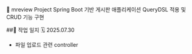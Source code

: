 📘 mreview Project Spring Boot 기반 게시판 애플리케이션 QueryDSL 적용 및 CRUD 기능 구현

##📅 작업 일지 🗓️ 2025.07.30

- 파일 업로드 관련 controller 
